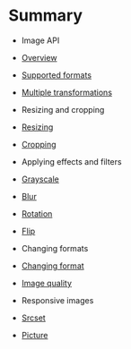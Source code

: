# Summary

* Image API
* [Overview](README.md)
* [Supported formats](/introduction/supported-formats.md)
* [Multiple transformations](/introduction/multiple-transformations.md)


* Resizing and cropping
* [Resizing](/scale-crop/resizing.md)
* [Cropping](/scale-crop/cropping.md)


* Applying effects and filters
* [Grayscale](/effects/grayscale.md)
* [Blur](/effects/blur.md)
* [Rotation](/effects/rotation.md)
* [Flip](/effects/flip.md)


* Changing formats
* [Changing format](/changing-formats/changing-format.md)
* [Image quality](/changing-formats/image-quality.md)


* Responsive images
* [Srcset](/responsive-images/srcset.md)
* [Picture](/responsive-images/picture-element.md)